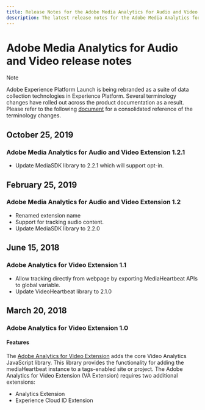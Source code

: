 ```yaml
---
title: Release Notes for the Adobe Media Analytics for Audio and Video Extension
description: The latest release notes for the Adobe Media Analytics for Audio and Video tag extension in Adobe Experience Platform.
---
```

# Adobe Media Analytics for Audio and Video release notes

>[!NOTE]
>
>Adobe Experience Platform Launch is being rebranded as a suite of data collection technologies in Experience Platform. Several terminology changes have rolled out across the product documentation as a result. Please refer to the following [document](../../../launch-term-updates.md) for a consolidated reference of the terminology changes.

## October 25, 2019

### Adobe Media Analytics for Audio and Video Extension 1.2.1

* Update MediaSDK library to 2.2.1 which will support opt-in.

## February 25, 2019

### Adobe Media Analytics for Audio and Video Extension 1.2

* Renamed extension name
* Support for tracking audio content.
* Update MediaSDK library to 2.2.0

## June 15, 2018

### Adobe Analytics for Video Extension 1.1

* Allow tracking directly from webpage by exporting MediaHeartbeat APIs to global variable.
* Update VideoHeartbeat library to 2.1.0

## March 20, 2018

### Adobe Analytics for Video Extension 1.0

#### **Features**

The [Adobe Analytics for Video Extension](../adobe-media-analytics-for-audio-and-video-extension/overview.md) adds the core Video Analytics JavaScript library. This library provides the functionality for adding the mediaHeartbeat instance to a tags-enabled site or project. The Adobe Analytics for Video Extension (VA Extension) requires two additional extensions:

* Analytics Extension
* Experience Cloud ID Extension
